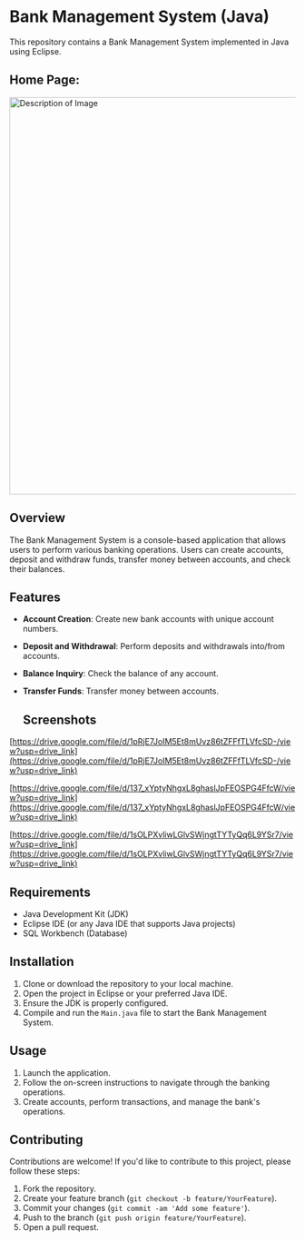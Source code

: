 # Bank Management System (Java)

This repository contains a Bank Management System implemented in Java using Eclipse.


## Home Page:

<img width="700px" src="https://drive.google.com/uc?id=1aGbjjIc7ir1wYRF6eCszbemOASQr8jyZ" alt="Description of Image">


## Overview

The Bank Management System is a console-based application that allows users to perform various banking operations. Users can create accounts, deposit and withdraw funds, transfer money between accounts, and check their balances.

## Features

- **Account Creation**: Create new bank accounts with unique account numbers.
- **Deposit and Withdrawal**: Perform deposits and withdrawals into/from accounts.
- **Balance Inquiry**: Check the balance of any account.
- **Transfer Funds**: Transfer money between accounts.

  ## Screenshots

[https://drive.google.com/file/d/1pRjE7JoIM5Et8mUvz86tZFFfTLVfcSD-/view?usp=drive_link](https://drive.google.com/file/d/1pRjE7JoIM5Et8mUvz86tZFFfTLVfcSD-/view?usp=drive_link)


[https://drive.google.com/file/d/137_xYptyNhgxL8ghaslJpFEOSPG4FfcW/view?usp=drive_link](https://drive.google.com/file/d/137_xYptyNhgxL8ghaslJpFEOSPG4FfcW/view?usp=drive_link)



[https://drive.google.com/file/d/1sOLPXvliwLGlvSWjngtTYTyQq6L9YSr7/view?usp=drive_link](https://drive.google.com/file/d/1sOLPXvliwLGlvSWjngtTYTyQq6L9YSr7/view?usp=drive_link)


## Requirements

- Java Development Kit (JDK)
- Eclipse IDE (or any Java IDE that supports Java projects)
- SQL Workbench (Database)
  
## Installation

1. Clone or download the repository to your local machine.
2. Open the project in Eclipse or your preferred Java IDE.
3. Ensure the JDK is properly configured.
4. Compile and run the `Main.java` file to start the Bank Management System.

## Usage

1. Launch the application.
2. Follow the on-screen instructions to navigate through the banking operations.
3. Create accounts, perform transactions, and manage the bank's operations.

## Contributing

Contributions are welcome! If you'd like to contribute to this project, please follow these steps:

1. Fork the repository.
2. Create your feature branch (`git checkout -b feature/YourFeature`).
3. Commit your changes (`git commit -am 'Add some feature'`).
4. Push to the branch (`git push origin feature/YourFeature`).
5. Open a pull request.

